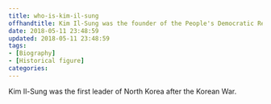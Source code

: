 ```yaml
---
title: who-is-kim-il-sung
offhandtitle: Kim Il-Sung was the founder of the People's Democratic Republic of Korea
date: 2018-05-11 23:48:59
updated: 2018-05-11 23:48:59
tags:
- [Biography]
- [Historical figure]
categories:
---
```

Kim Il-Sung was the first leader of North Korea after the Korean War.
